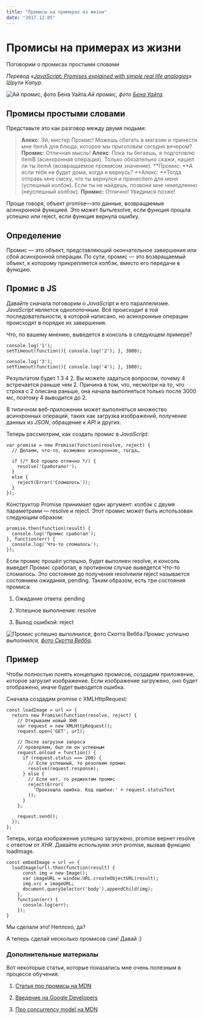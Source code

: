 ```yaml
---
title: "Промисы на примерах из жизни"
date: "2017.12.05"
---
```


# Промисы на примерах из жизни

Поговорим о промисах простыми словами

*Перевод «[JavaScript: Promises explained with simple real life analogies](https://codeburst.io/javascript-promises-explained-with-simple-real-life-analogies-dd6908092138)» Шрути Капур.*

![Ай промис, фото [Бена Уайта](https://unsplash.com/photos/tX4-tYibILg).](https://cdn-images-1.medium.com/max/11402/1*ycoN6Jf7xaaSnAi0S9TYmQ.jpeg)*Ай промис, фото [Бена Уайта](https://unsplash.com/photos/tX4-tYibILg).*

## Промисы простыми словами

Представьте это как разговор между двумя людьми:
> **Алекс**: Эй, мистер Промис! Можешь сбегать в магазин и принести мне itemA для блюда, которое мы приготовим сегодня вечером?
> **Промис**: Отличная мысль!
> **Алекс**: Пока ты бегаешь, я подготовлю itemB (асинхронная операция). Только обязательно скажи, нашел ли ты itemA (возвращаемое промисом значение).
> **Промис: **А если тебя не будет дома, когда я вернусь?
> **Алекс: **Тогда отправь мне смску, что ты вернулся и принесitem для меня (успешный колбэк). Если ты не найдешь, позвони мне немедленно (неуспешный колбэк).
> **Промис:** Отлично! Увидимся позже!

Проще говоря, объект promise—это данные, возвращаемые асинхронной функцией. Это может бытьresolve, если функция прошла успешно или reject, если функция вернула ошибку.

## Определение

Промис — это объект, представляющий окончательное завершение или сбой асинхронной операции. По сути, промис — это возвращаемый объект, к которому прикрепляется колбэк, вместо его передачи в функцию.

## Промис в JS

Давайте сначала поговорим о *JavaScript* и его параллелизме. *JavaScript* является однопоточным. Всё происходит в той последовательности, в которой написано, но асинхронные операции происходят в порядке их завершения.

Что, по вашему мнению, выведется в консоль в следующем примере?

    console.log('1');
    setTimeout(function(){ console.log('2'); }, 3000);

    console.log('3');
    setTimeout(function(){ console.log('4'); }, 1000);

Результатом будет 1 3 4 2. Вы можете задаться вопросом, почему 4 встречается раньше чем 2. Причина в том, что, несмотря на то, что строка с 2 описана раньше, она начала выполняться только после 3000 мс, поэтому 4 выводится до 2.

В типичном веб-приложении может выполняться множество асинхронных операций, таких как загрузка изображений, получение данных из *JSON*, обращение к *API* и других.

Теперь рассмотрим, как создать промис в *JavaScript*:

    var promise = new Promise(function(resolve, reject) {
      // Делаем, что-то, возможно асинхронное, тогда…

      if (/* Всё прошло отлично */) {
        resolve('Сработало!');
      }
      else {
        reject(Error('Сломалось'));
      }
    });

Конструктор Promise принимает один аргумент: колбэк с двумя параметрами — resolve и reject. Этот промис может быть использован следующим образом:

    promise.then(function(result) {
      console.log('Промис сработал');
    }, function(err) {
      console.log('Что-то сломалось');
    });

Если промис прошёл успешно, будет выполнен resolve, и консоль выведет Промис сработал, в противном случае выведется Что-то сломалось. Это состояние до получения resolveили reject называется состоянием ожидания, pending. Таким образом, есть три состояния промиса:

1. Ожидание ответа: pending

1. Успешное выполнение: resolve

1. Выход ошибкой: reject

![Промис успешно выполнился, [фото Скотта Вебба](https://www.pexels.com/photo/man-couple-love-people-136402/).](https://cdn-images-1.medium.com/max/8576/1*FX8c_5NxTkNo7NyEkWsjSQ.jpeg)*Промис успешно выполнился, [фото Скотта Вебба](https://www.pexels.com/photo/man-couple-love-people-136402/).*

## Пример

Чтобы полностью понять концепцию промисов, создадим приложение, которое загрузит изображение. Если изображение загружено, оно будет отображено, иначе будет выводится ошибка.

Сначала создадим promise с XMLHttpRequest:

    const loadImage = url => {
      return new Promise(function(resolve, reject) {
        // Открываем новый XHR
        var request = new XMLHttpRequest();
        request.open('GET', url);

        // После загрузки запроса
        // проверяем, был ли он успешным
        request.onload = function() {
          if (request.status === 200) {
            // Если успешный, то резолвим промис
            resolve(request.response);
          } else {
            // Если нет, то реджектим промис
            reject(Error(
              'Произошла ошибка. Код ошибки:' + request.statusText
            ));
          }
        };

        request.send();
      });
    };

Теперь, когда изображение успешно загружено, promise вернет resolve с ответом от *XHR*. Давайте используем этот promise, вызвав функцию loadImage.

    const embedImage = url => {
      loadImage(url).then(function(result) {
          const img = new Image();
          var imageURL = window.URL.createObjectURL(result);
          img.src = imageURL;
          document.querySelector('body').appendChild(img);
        },
        function(err) {
          console.log(err);
        });
    }

Мы сделали это! Неплохо, да?

А теперь сделай несколько промисов сам! Давай :)

### Дополнительные материалы

Вот некоторые статьи, которые показались мне очень полезным в процессе обучения:

1. [Статья про промисы на MDN](https://developer.mozilla.org/en-US/docs/Web/JavaScript/Guide/Using_promises)

1. [Введение на Google Developers](http://https//developers.google.com/web/fundamentals/primers/promises)

1. [Про concurrency model на MDN](https://developer.mozilla.org/en-US/docs/Web/JavaScript/EventLoop#Run-to-completion)
